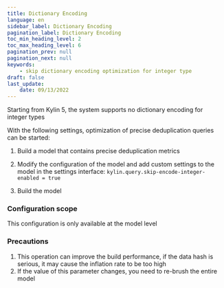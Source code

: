 ```yaml
---
title: Dictionary Encoding
language: en
sidebar_label: Dictionary Encoding
pagination_label: Dictionary Encoding
toc_min_heading_level: 2
toc_max_heading_level: 6
pagination_prev: null
pagination_next: null
keywords:
    - skip dictionary encoding optimization for integer type
draft: false
last_update:
    date: 09/13/2022
---
```


Starting from Kylin 5, the system supports no dictionary encoding for integer types

With the following settings, optimization of precise deduplication queries can be started:

1. Build a model that contains precise deduplication metrics

2. Modify the configuration of the model and add custom settings to the model in the settings interface:
    `kylin.query.skip-encode-integer-enabled = true`

3. Build the model

### Configuration scope

This configuration is only available at the model level

### Precautions

1. This operation can improve the build performance, if the data hash is serious, it may cause the inflation rate to be too high
2. If the value of this parameter changes, you need to re-brush the entire model

